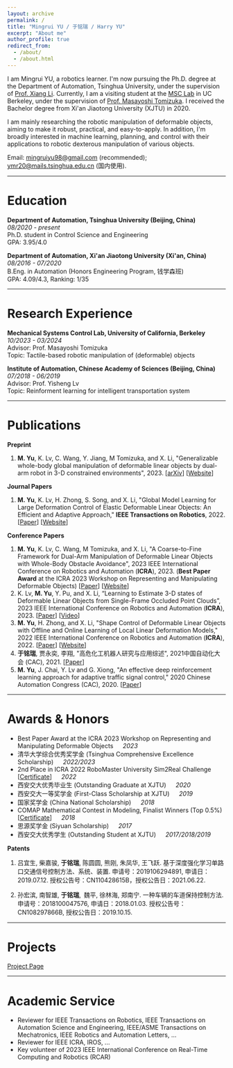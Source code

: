 ```yaml
---
layout: archive
permalink: /
title: "Mingrui YU / 于铭瑞 / Harry YU"
excerpt: "About me"
author_profile: true
redirect_from: 
  - /about/
  - /about.html
---
```


I am Mingrui YU, a robotics learner. I'm now pursuing the Ph.D. degree at the Department of Automation, Tsinghua University, under the supervision of [Prof. Xiang Li](https://sites.google.com/view/homepageoflixiang/home). Currently, I am a visiting student at the [MSC Lab](https://msc.berkeley.edu/) in UC Berkeley, under the supervision of [Prof. Masayoshi Tomizuka]((https://me.berkeley.edu/people/masayoshi-tomizuka/)). I received the Bachelor degree from Xi'an Jiaotong University (XJTU) in 2020. 

I am mainly researching the robotic manipulation of deformable objects, aiming to make it robust, practical, and easy-to-apply. 
In addition, I'm broadly interested in machine learning, planning, and control with their applications to robotic dexterous manipulation of various objects.


Email: [mingruiyu98@gmail.com](mailto:mingruiyu98@gmail.com) (recommended); [ymr20@mails.tsinghua.edu.cn](mailto:ymr20@mails.tsinghua.edu.cn) (国内使用).

***

Education
======
**Department of Automation, Tsinghua University (Beijing, China)** &emsp; *08/2020 - present*  
Ph.D. student in Control Science and Engineering  
GPA: 3.95/4.0

**Department of Automation, Xi'an Jiaotong University (Xi'an, China)**  &emsp;  *08/2016 - 07/2020*  
B.Eng. in Automation (Honors Engineering Program, 钱学森班)  
GPA: 4.09/4.3, Ranking: 1/35

***

Research Experience
======
**Mechanical Systems Control Lab, University of California, Berkeley** &emsp; *10/2023 - 03/2024*  
Advisor: Prof. Masayoshi Tomizuka  
Topic: Tactile-based robotic manipulation of (deformable) objects  

**Institute of Automation, Chinese Academy of Sciences (Beijing, China)** &emsp; *07/2018 - 06/2019*  
Advisor: Prof. Yisheng Lv  
Topic: Reinforment learning for intelligent transportation system

***

Publications
======

**Preprint**
1. **M. Yu**, K. Lv, C. Wang, Y. Jiang, M Tomizuka, and X. Li, "Generalizable whole-body global manipulation of deformable linear objects by dual-arm robot in 3-D constrained environments", 2023. [[arXiv](https://arxiv.org/abs/2310.09899)] [[Website](https://mingrui-yu.github.io/DLO_planning_2/)]

**Journal Papers**
1. **M. Yu**, K. Lv, H. Zhong, S. Song, and X. Li, "Global Model Learning for Large Deformation Control of Elastic Deformable Linear Objects: An Efficient and Adaptive Approach," **IEEE Transactions on Robotics**, 2022. [[Paper](https://arxiv.org/abs/2205.04004)] [[Website](https://mingrui-yu.github.io/shape_control_DLO_2/)]

**Conference Papers**

1. **M. Yu**, K. Lv, C. Wang, M Tomizuka, and X. Li, "A Coarse-to-Fine Framework for Dual-Arm Manipulation of Deformable Linear Objects with Whole-Body Obstacle Avoidance", 2023 IEEE International Conference on Robotics and Automation (**ICRA**), 2023. (**Best Paper Award** at the ICRA 2023 Workshop on Representing and Manipulating Deformable Objects) [[Paper](https://arxiv.org/abs/2209.11145)] [[Website](https://mingrui-yu.github.io/DLO_planning)]
2. K. Lv, **M. Yu**, Y. Pu, and X. Li, “Learning to Estimate 3-D states of Deformable Linear Objects from Single-Frame Occluded Point Clouds”, 2023 IEEE International Conference on Robotics and Automation (**ICRA**), 2023. [[Paper](https://arxiv.org/abs/2210.01433)] [[Video](https://mingrui-yu.github.io/videos/ICRA23_DLO_perception_video.mp4)]
3. **M. Yu**, H. Zhong, and X. Li, "Shape Control of Deformable Linear Objects with Offline and Online Learning of Local Linear Deformation Models," 2022 IEEE International Conference on Robotics and Automation (**ICRA**), 2022. [[Paper](https://arxiv.org/abs/2109.11091)] [[Website](https://mingrui-yu.github.io/shape_control_DLO/)]
4. **于铭瑞**, 贾永奕, 李翔, "高危化工机器人研究与应用综述", 2021中国自动化大会 (CAC), 2021. [[Paper](https://kns.cnki.net/kcms/detail/detail.aspx?dbcode=CPFD&dbname=CPFDTEMP&filename=ZGZN202110001016&uniplatform=NZKPT&v=yTXq56-lHUDzP6r70Wst4lVFGnfv4CHYCDrmjizd_DZaM8yOR4dOTxj5IYdffmtQS2VgAE2EQ9Y%3d)]
5. **M. Yu**, J. Chai, Y. Lv and G. Xiong, "An effective deep reinforcement learning approach for adaptive traffic signal control," 2020 Chinese Automation Congress (CAC), 2020. [[Paper](https://doi.org/10.1109/CAC51589.2020.9327396)]



***

Awards & Honors
======
* Best Paper Award at the ICRA 2023 Workshop on Representing and Manipulating Deformable Objects &emsp; *2023* 
* 清华大学综合优秀奖学金 (Tsinghua Comprehensive Excellence Scholarship) &emsp; *2022/2023*  
* 2nd Place in ICRA 2022 RoboMaster University Sim2Real Challenge [[Certificate](https://mingrui-yu.github.io/files/icra22_sim2real_certificate.pdf)] &emsp; *2022*  
* 西安交大优秀毕业生 (Outstanding Graduate at XJTU) &emsp; *2020*   
* 西安交大一等奖学金 (First-Class Scholarship at XJTU) &emsp; *2019*  
* 国家奖学金 (China National Scholarship) &emsp; *2018*  
* COMAP Mathematical Contest in Modeling, Finalist Winners (Top 0.5%) [[Certificate](https://mingrui-yu.github.io/files/mcm_certificate.pdf)] &emsp; *2018*  
* 思源奖学金 (Siyuan Scholarship) &emsp; *2017*  
* 西安交大优秀学生 (Outstanding Student at XJTU) &emsp; *2017/2018/2019*



**Patents**
1. 吕宜生, 柴嘉骏, **于铭瑞**, 陈圆圆, 熊刚, 朱凤华, 王飞跃. 基于深度强化学习单路口交通信号控制方法、系统、装置. 申请号：2019106294891, 申请日：2019.07.12. 授权公告号：CN110428615B，授权公告日：2021.06.22.

2. 孙宏滨, 南智雄, **于铭瑞**, 魏平, 徐林海, 郑南宁. 一种车辆的车道保持控制方法. 申请号：2018100047576, 申请日：2018.01.03. 授权公告号：CN108297866B, 授权公告日：2019.10.15.

***

Projects
======
[Project Page](https://mingrui-yu.github.io/projects)

***

Academic Service
======

* Reviewer for IEEE Transactions on Robotics, IEEE Transactions on Automation Science and Engineering, IEEE/ASME Transactions on Mechatronics, IEEE Robotics and Automation Letters, ...
* Reviewer for IEEE ICRA, IROS, ...
* Key volunteer of 2023 IEEE International Conference on Real-Time Computing and Robotics (RCAR)



